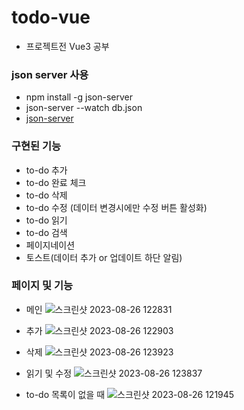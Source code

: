# todo-vue
- 프로젝트전 Vue3 공부

### json server 사용
- npm install -g json-server
- json-server --watch db.json
- [json-server](https://github.com/typicode/json-server)

### 구현된 기능
- to-do 추가
- to-do 완료 체크
- to-do 삭제
- to-do 수정 (데이터 변경시에만 수정 버튼 활성화)
- to-do 읽기
- to-do 검색
- 페이지네이션
- 토스트(데이터 추가 or 업데이트 하단 알림)

### 페이지 및 기능
- 메인
![스크린샷 2023-08-26 122831](https://github.com/CodingCitron/vue-to-do/assets/78482307/25f82f8d-c25d-4cd5-91f7-ae77b3c353b1)

- 추가
![스크린샷 2023-08-26 122903](https://github.com/CodingCitron/vue-to-do/assets/78482307/fb4152e9-73c4-4833-9679-a483dcf4bdbc)

- 삭제
![스크린샷 2023-08-26 123923](https://github.com/CodingCitron/vue-to-do/assets/78482307/da443b46-b378-43cc-b65e-6a3cf2829b45)

- 읽기 및 수정
![스크린샷 2023-08-26 123837](https://github.com/CodingCitron/vue-to-do/assets/78482307/a1c20e5f-fe18-43a8-b61d-3bb4aca292a7)

- to-do 목록이 없을 때
![스크린샷 2023-08-26 121945](https://github.com/CodingCitron/vue-to-do/assets/78482307/1991721a-a1a5-4a87-b1ec-ab5c5fac7e02)
